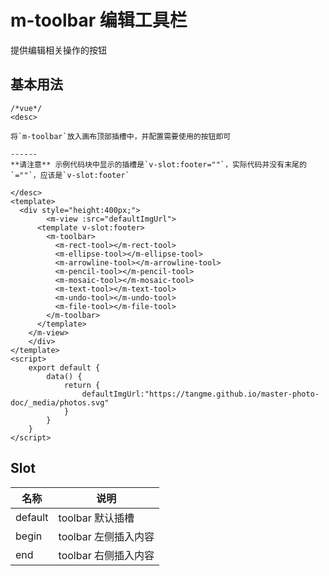 # m-toolbar 编辑工具栏
提供编辑相关操作的按钮

## 基本用法
```vue
/*vue*/
<desc>

将`m-toolbar`放入画布顶部插槽中，并配置需要使用的按钮即可

------
**请注意** 示例代码块中显示的插槽是`v-slot:footer=""`，实际代码并没有末尾的`=""`，应该是`v-slot:footer`

</desc>
<template>
  <div style="height:400px;">
	 	<m-view :src="defaultImgUrl">
      <template v-slot:footer>
        <m-toolbar>
          <m-rect-tool></m-rect-tool>
          <m-ellipse-tool></m-ellipse-tool>
          <m-arrowline-tool></m-arrowline-tool>
          <m-pencil-tool></m-pencil-tool>
          <m-mosaic-tool></m-mosaic-tool>
          <m-text-tool></m-text-tool>
          <m-undo-tool></m-undo-tool>
          <m-file-tool></m-file-tool>
        </m-toolbar>
      </template>
    </m-view>
	</div>
</template>
<script>
	export default {
		data() {
			return {
				defaultImgUrl:"https://tangme.github.io/master-photo-doc/_media/photos.svg"
			}
		}
	}
</script>
```

## Slot
| 名称   | 说明                  |
| ------ | --------------------- |
| default | toolbar 默认插槽 |
| begin | toolbar 左侧插入内容 |
| end | toolbar 右侧插入内容 |